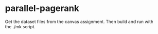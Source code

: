 # parallel-pagerank

Get the dataset files from the canvas assignment.
Then build and run with the ./mk script.
